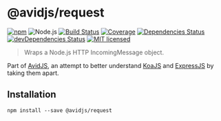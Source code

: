 # @avidjs/request

[![npm](https://img.shields.io/npm/v/@avidjs/request.svg?style=flat-square)](https://www.npmjs.com/package/@avidjs/request)
![Node.js](https://img.shields.io/badge/node.js-%3E=_7.6.0-blue.svg?style=flat-square)
[![Build Status](https://img.shields.io/travis/requestjs/request/master.svg?style=flat-square)](https://travis-ci.org/avidjs/request) [![Coverage](https://img.shields.io/codecov/c/github/avidjs/request.svg?style=flat-square)](https://codecov.io/gh/avidjs/request)
[![Dependencies Status](https://david-dm.org/avidjs/request/status.svg?style=flat-square)](https://david-dm.org/avidjs/request)
[![devDependencies Status](https://david-dm.org/avidjs/request/dev-status.svg?style=flat-square)](https://david-dm.org/avidjs/request?type=dev)
[![MIT licensed](https://img.shields.io/badge/license-MIT-blue.svg?style=flat-square)](https://github.com/avidjs/request/blob/master/LICENSE)

> Wraps a Node.js HTTP IncomingMessage object.

Part of [AvidJS](https://github.com/avidjs), an attempt to better understand [KoaJS](http://koajs.com/) and [ExpressJS](https://expressjs.com/) by taking them apart.

## Installation

```shell
npm install --save @avidjs/request
```
